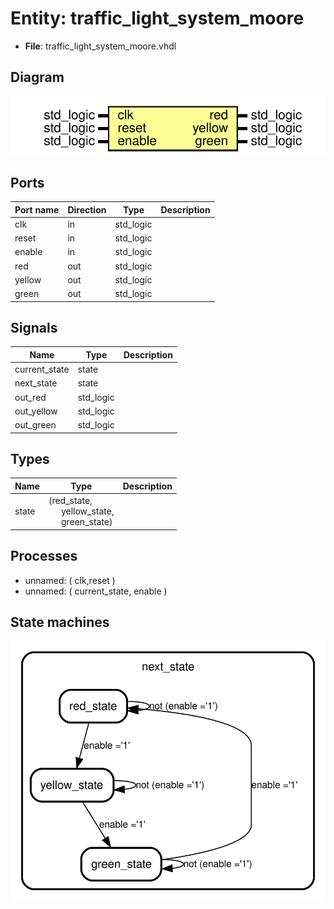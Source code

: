 # Entity: traffic_light_system_moore 

- **File**: traffic_light_system_moore.vhdl
## Diagram

![Diagram](traffic_light_system_moore.svg "Diagram")
## Ports

| Port name | Direction | Type      | Description |
| --------- | --------- | --------- | ----------- |
| clk       | in        | std_logic |             |
| reset     | in        | std_logic |             |
| enable    | in        | std_logic |             |
| red       | out       | std_logic |             |
| yellow    | out       | std_logic |             |
| green     | out       | std_logic |             |
## Signals

| Name          | Type      | Description |
| ------------- | --------- | ----------- |
| current_state | state     |             |
| next_state    | state     |             |
| out_red       | std_logic |             |
| out_yellow    | std_logic |             |
| out_green     | std_logic |             |
## Types

| Name  | Type                                                                                                         | Description |
| ----- | ------------------------------------------------------------------------------------------------------------ | ----------- |
| state | (red_state,<br><span style="padding-left:20px">yellow_state,<br><span style="padding-left:20px">green_state) |             |
## Processes
- unnamed: ( clk,reset )
- unnamed: ( current_state, enable )
## State machines

![Diagram_state_machine_0]( stm_traffic_light_system_moore_00.svg "Diagram")